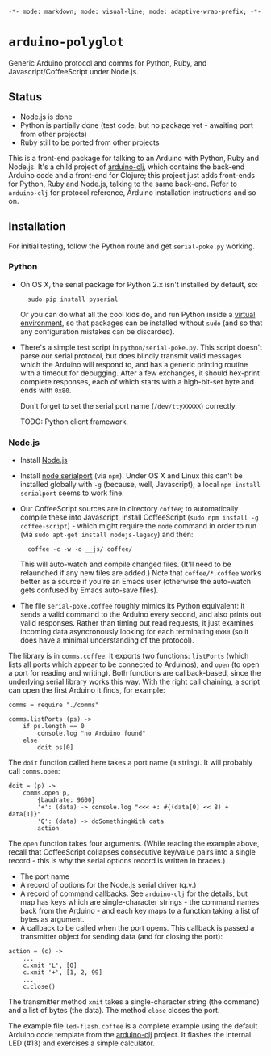 `-*- mode: markdown; mode: visual-line; mode: adaptive-wrap-prefix; -*-`

# `arduino-polyglot`

Generic Arduino protocol and comms for Python, Ruby, and Javascript/CoffeeScript under Node.js.

## Status

- Node.js is done
- Python is partially done (test code, but no package yet - awaiting port from other projects)
- Ruby still to be ported from other projects

This is a front-end package for talking to an Arduino with Python, Ruby and Node.js. It's a child project of [arduino-clj](https://github.com/cassiel/arduino-clj), which contains the back-end Arduino code and a front-end for Clojure; this project just adds front-ends for Python, Ruby and Node.js, talking to the same back-end. Refer to `arduino-clj` for protocol reference, Arduino installation instructions and so on.

## Installation

For initial testing, follow the Python route and get `serial-poke.py` working.

### Python

- On OS X, the serial package for Python 2.x isn't installed by default, so:

        sudo pip install pyserial
        
  Or you can do what all the cool kids do, and run Python inside a [virtual environment](http://docs.python-guide.org/en/latest/dev/virtualenvs/), so that packages can be installed without `sudo` (and so that any configuration mistakes can be discarded).

- There's a simple test script in `python/serial-poke.py`. This script doesn't parse our serial protocol, but does blindly transmit valid messages which the Arduino will respond to, and has a generic printing routine with a timeout for debugging. After a few exchanges, it should hex-print complete responses, each of which starts with a high-bit-set byte and ends with `0x80`.

  Don't forget to set the serial port name (`/dev/ttyXXXXX`) correctly.
  
  TODO: Python client framework.

### Node.js

- Install [Node.js](https://nodejs.org/)
- Install [node serialport](https://github.com/voodootikigod/node-serialport) (via `npm`). Under OS X and Linux this can't be installed globally with `-g` (because, well, Javascript); a local `npm install serialport` seems to work fine.
- Our CoffeeScript sources are in directory `coffee`; to automatically compile these into Javascript, install CoffeeScript (`sudo npm install -g coffee-script`) - which might require the `node` command in order to run (via `sudo apt-get install nodejs-legacy`) and then:

        coffee -c -w -o __js/ coffee/
        
  This will auto-watch and compile changed files. (It'll need to be relaunched if any new files are added.) Note that `coffee/*.coffee` works better as a source if you're an Emacs user (otherwise the auto-watch gets confused by Emacs auto-save files).
- The file `serial-poke.coffee` roughly mimics its Python equivalent: it sends a valid command to the Arduino every second, and also prints out valid responses. Rather than timing out read requests, it just examines incoming data asyncronously looking for each terminating `0x80` (so it does have a minimal understanding of the protocol).

The library is in `comms.coffee`. It exports two functions: `listPorts` (which lists all ports which appear to be connected to Arduinos), and `open` (to open a port for reading and writing). Both functions are callback-based, since the underlying serial library works this way. With the right call chaining, a script can open the first Arduino it finds, for example:

```
comms = require "./comms"

comms.listPorts (ps) ->
    if ps.length == 0
        console.log "no Arduino found"
    else
        doit ps[0]
```

The `doit` function called here takes a port name (a string). It will probably call `comms.open`:

```
doit = (p) ->
    comms.open p,
        {baudrate: 9600}
        '+': (data) -> console.log "<<< +: #{(data[0] << 8) + data[1]}"
        'Q': (data) -> doSomethingWith data
        action
```

The `open` function takes four arguments. (While reading the example above, recall that CoffeeScript collapses consecutive key/value pairs into a single record - this is why the serial options record is written in braces.)

- The port name
- A record of options for the Node.js serial driver (q.v.)
- A record of command callbacks. See `arduino-clj` for the details, but map has keys which are single-character strings - the command names back from the Arduino - and each key maps to a function taking a list of bytes as argument.
- A callback to be called when the port opens. This callback is passed a transmitter object for sending data (and for closing the port):

```
action = (c) ->
    ...
    c.xmit 'L', [0]
    c.xmit '+', [1, 2, 99]
    ...
    c.close()
```

The transmitter method `xmit` takes a single-character string (the command) and a list of bytes (the data). The method `close` closes the port.

The example file `led-flash.coffee` is a complete example using the default Arduino code template from the [arduino-clj](https://github.com/cassiel/arduino-clj) project. It flashes the internal LED (#13) and exercises a simple calculator.
